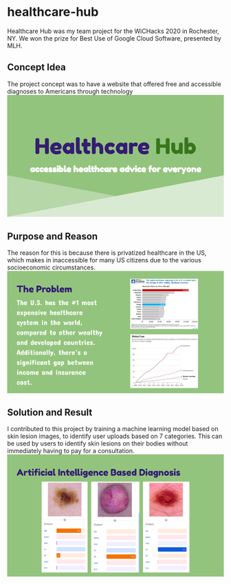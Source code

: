 # healthcare-hub
Healthcare Hub was my team project for the WiCHacks 2020 in Rochester, NY. We won the prize for Best Use of Google Cloud Software, presented by MLH.

## Concept Idea
The project concept was to have a website that offered free and accessible diagnoses to Americans through technology
![healthcare hub pitch](https://github.com/vanessaland/healthcare-hub/blob/master/images/title.png?raw=true)

## Purpose and Reason
The reason for this is because there is privatized healthcare in the US, which makes in inaccessible for many US citizens
due to the various socioeconomic circumstances.
![healthcare hub info](https://github.com/vanessaland/healthcare-hub/blob/master/images/info.png?raw=true)

## Solution and Result
I contributed to this project by training a machine learning model based on skin lesion images,
to identify user uploads based on 7 categories. This can be used by users to identify skin lesions on their bodies without
immediately having to pay for a consultation.
![healthcare hub result](https://github.com/vanessaland/healthcare-hub/blob/master/images/result.png?raw=true)
